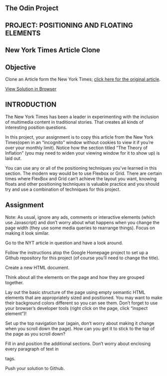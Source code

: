 ## The Odin Project
## PROJECT: POSITIONING AND FLOATING ELEMENTS
## New York Times Article Clone

## Objective
Clone an Article form the New York Times; [click here for the original article](http://www.nytimes.com/2014/03/18/science/space/detection-of-waves-in-space-buttresses-landmark-theory-of-big-bang.html?_r=0).

[View Solution in Browser](https://gt001.github.io/TOP-NYT-Article/)

## INTRODUCTION

The New York Times has been a leader in experimenting with the inclusion of multimedia content in traditional stories. That creates all kinds of interesting position questions.

In this project, your assignment is to copy this article from the New York Times(open in an “incognito” window without cookies to view it if you’re over your monthly limit). Notice how the section titled “The Theory of Inflation” (you may need to widen your viewing window for it to show up) is laid out.

You can use any or all of the positioning techniques you’ve learned in this section. The modern way would be to use Flexbox or Grid. There are certain times where FlexBox and Grid can’t achieve the layout you want, knowing floats and other positioning techniques is valuable practice and you should try and use a combination of techniques for this project.

## Assignment
Note: As usual, ignore any ads, comments or interactive elements (which use Javascript) and don’t worry about what happens when you change the page width (they use some media queries to rearrange things). Focus on making it look similar.

Go to the NYT article in question and have a look around.

Follow the instructions atop the Google Homepage project to set up a Github repository for this project (of course you’ll need to change the title).

Create a new HTML document.

Think about all the elements on the page and how they are grouped together.

Lay out the basic structure of the page using empty semantic HTML elements that are appropriately sized and positioned. You may want to make their background colors different so you can see them. Don’t forget to use your browser’s developer tools (right click on the page, click “inspect element”)!

Set up the top navigation bar (again, don’t worry about making it change when you scroll down the page). How can you get it to stick to the top of the page as you scroll down?

Fill in and position the additional sections. Don’t worry about enclosing every paragraph of text in <p> tags.

Push your solution to Github.